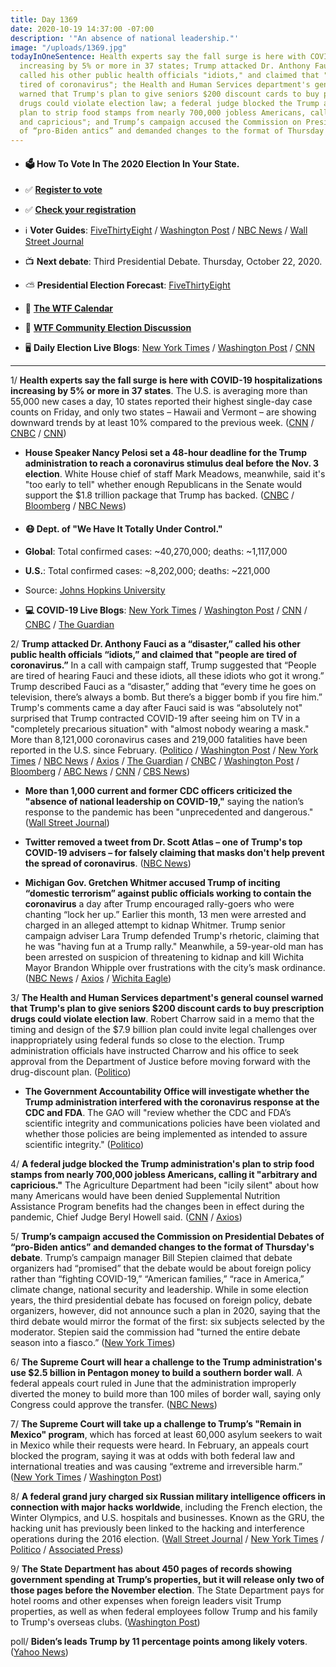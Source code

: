 ```yaml
---
title: Day 1369
date: 2020-10-19 14:37:00 -07:00
description: '"An absence of national leadership."'
image: "/uploads/1369.jpg"
todayInOneSentence: Health experts say the fall surge is here with COVID-19 hospitalizations
  increasing by 5% or more in 37 states; Trump attacked Dr. Anthony Fauci as a "disaster,"
  called his other public health officials "idiots," and claimed that "people are
  tired of coronavirus"; the Health and Human Services department's general counsel
  warned that Trump's plan to give seniors $200 discount cards to buy prescription
  drugs could violate election law; a federal judge blocked the Trump administration's
  plan to strip food stamps from nearly 700,000 jobless Americans, calling it "arbitrary
  and capricious"; and Trump’s campaign accused the Commission on Presidential Debates
  of “pro-Biden antics” and demanded changes to the format of Thursday's debate.
---
```


* #### 🗳 How To Vote In The 2020 Election In Your State.

* ✅ **[Register to vote](https://www.vote.org/register-to-vote/)**

* ✅ **[Check your registration](https://www.vote.org/am-i-registered-to-vote/)**

* ℹ️ **Voter Guides**: [FiveThirtyEight](https://projects.fivethirtyeight.com/how-to-vote-2020/) / [Washington Post](https://www.washingtonpost.com/elections/2020/how-to-vote/) / [NBC News](https://www.nbcnews.com/specials/plan-your-vote-state-by-state-guide-voting-by-mail-early-in-person-voting-election/index.html?cid=bc_npd_nn_ms_np-1_200816) / [Wall Street Journal](https://www.wsj.com/articles/how-to-vote-by-mail-in-every-state-11597840923)

* 📺 **Next debate**: Third Presidential Debate. Thursday, October 22, 2020.

* ⛅️ **Presidential Election Forecast**: [FiveThirtyEight](https://projects.fivethirtyeight.com/2020-election-forecast/)

* 📆 **[The WTF Calendar](https://talk.whatthefuckjusthappenedtoday.com/t/the-wtf-event-calendar/5888)**

* 💬 **[WTF Community Election Discussion](https://talk.whatthefuckjusthappenedtoday.com/t/2020-general-election-trump-vs-biden/5758)**

* 🖥 **Daily Election Live Blogs**: [New York Times](https://www.nytimes.com/live/2020/10/19/us/trump-vs-biden?action=click&module=Top%20Stories&pgtype=Homepage) / [Washington Post](https://www.washingtonpost.com/elections/2020/10/19/trump-biden-live-updates/) / [CNN](https://www.cnn.com/politics/live-news/us-election-news-10-19-2020/index.html)

---

1/ **Health experts say the fall surge is here with COVID-19 hospitalizations increasing by 5% or more in 37 states**. The U.S. is averaging more than 55,000 new cases a day, 10 states reported their highest single-day case counts on Friday, and only two states – Hawaii and Vermont – are showing downward trends by at least 10% compared to the previous week. ([CNN](https://www.cnn.com/2020/10/19/health/us-coronavirus-monday/index.html) / [CNBC](https://www.cnbc.com/2020/10/19/coronavirus-hospitalizations-are-growing-in-37-us-states.html) / [CNN](https://www.cnn.com/world/live-news/coronavirus-pandemic-10-19-20-intl/h_d4c07deb3044866fb57399809efbe590))

* **House Speaker Nancy Pelosi set a 48-hour deadline for the Trump administration to reach a coronavirus stimulus deal before the Nov. 3 election**. White House chief of staff Mark Meadows, meanwhile, said it's "too early to tell" whether enough Republicans in the Senate would support the $1.8 trillion package that Trump has backed. ([CNBC](https://www.cnbc.com/2020/10/18/pelosi-sets-48-hour-deadline-to-reach-coronavirus-stimulus-deal-before-election.html) / [Bloomberg](https://www.bloomberg.com/news/articles/2020-10-17/mcconnell-sets-stimulus-votes-in-senate-beginning-tuesday?sref=MIBMEEoj) / [NBC News](https://www.nbcnews.com/politics/congress/trump-aide-meadows-unsure-senate-gop-will-approve-1-8-n1243876))

* #### 😷 Dept. of "We Have It Totally Under Control."

* **Global**: Total confirmed cases: \~40,270,000; deaths: \~1,117,000

* **U.S.**: Total confirmed cases: \~8,202,000; deaths: \~221,000

* Source: [Johns Hopkins University](https://coronavirus.jhu.edu/map.html)

* **💻 COVID-19 Live Blogs**: [New York Times](https://www.nytimes.com/live/2020/10/19/world/covid-coronavirus?action=click&module=Top%20Stories&pgtype=Homepage) / [Washington Post](https://www.washingtonpost.com/nation/2020/10/19/coronavirus-covid-live-updates-us/) / [CNN](https://www.cnn.com/world/live-news/coronavirus-pandemic-10-19-20-intl/index.html) / [CNBC](https://www.cnbc.com/2020/10/19/coronavirus-live-updates.html) / [The Guardian](https://www.theguardian.com/us-news/live/2020/oct/19/donald-trump-joe-biden-coronavirus-covid-19-us-election-live-updates)

2/ **Trump attacked Dr. Anthony Fauci as a “disaster,” called his other public health officials “idiots,” and claimed that "people are tired of coronavirus.”** In a call with campaign staff, Trump suggested that “People are tired of hearing Fauci and these idiots, all these idiots who got it wrong.” Trump described Fauci as a “disaster,” adding that “every time he goes on television, there’s always a bomb. But there’s a bigger bomb if you fire him.” Trump's comments came a day after Fauci said is was “absolutely not" surprised that Trump contracted COVID-19 after seeing him on TV in a "completely precarious situation" with "almost nobody wearing a mask." More than 8,121,000 coronavirus cases and 219,000 fatalities have been reported in the U.S. since February. ([Politico](https://www.politico.com/news/2020/10/19/fauci-trump-wearing-mask-weakness-430114) / [Washington Post](https://www.washingtonpost.com/politics/trump-fauci-campaign-biden/2020/10/19/30b2fe58-1226-11eb-82af-864652063d61_story.html) / [New York Times](https://www.nytimes.com/2020/10/19/us/elections/trump-fauci.html?action=click&module=RelatedLinks&pgtype=Article) / [NBC News](https://www.nbcnews.com/politics/politics-news/fauci-says-he-s-not-surprised-trump-contracted-covid-19-n1243857) / [Axios](https://www.axios.com/trump-calls-fauci-disaster-42428ddc-01e9-44a6-9ff9-55aa4cc5f55f.html) / [The Guardian](https://www.theguardian.com/world/2020/oct/19/trump-fauci-idiot-experts-criticism-coronavirus) / [CNBC](https://www.cnbc.com/2020/10/19/coronavirus-trump-calls-fauci-a-disaster-says-people-are-tired-of-covid.html) / [Washington Post](https://www.washingtonpost.com/nation/2020/10/19/fauci-trump-coronavirus-not-surprised/) / [Bloomberg](https://www.bloomberg.com/news/articles/2020-10-19/trump-complains-about-fauci-but-says-it-d-be-bomb-to-fire-him?sref=MIBMEEoj) / [ABC News](https://abcnews.go.com/Politics/trump-dismisses-pandemic-rips-fauci-disaster-campaign-staff/story?id=73697476) / [CNN](https://www.cnn.com/2020/10/18/politics/fauci-trump-coronavirus/index.html) / [CBS News](https://www.cbsnews.com/news/fauci-no-surprised-trump-covid-19-media-appearances-60-minutes/))

* **More than 1,000 current and former CDC officers criticized the "absence of national leadership on COVID-19,"** saying the nation’s response to the pandemic has been "unprecedented and dangerous." ([Wall Street Journal](https://www.wsj.com/articles/more-than-1-000-current-and-former-cdc-officers-condemn-u-s-covid-19-response-11602884265))

* **Twitter removed a tweet from Dr. Scott Atlas – one of Trump's top COVID-19 advisers – for falsely claiming that masks don't help prevent the spread of coronavirus**. ([NBC News](https://www.nbcnews.com/politics/donald-trump/twitter-removes-tweet-top-trump-covid-adviser-saying-masks-don-n1243841))

* **Michigan Gov. Gretchen Whitmer accused Trump of inciting “domestic terrorism” against public officials working to contain the coronavirus** a day after Trump encouraged rally-goers who were chanting “lock her up.” Earlier this month, 13 men were arrested and charged in an alleged attempt to kidnap Whitmer. Trump senior campaign adviser Lara Trump defended Trump's rhetoric, claiming that he was "having fun at a Trump rally." Meanwhile, a 59-year-old man has been arrested on suspicion of threatening to kidnap and kill Wichita Mayor Brandon Whipple over frustrations with the city’s mask ordinance. ([NBC News](https://www.nbcnews.com/politics/meet-the-press/whitmer-says-trump-continues-encourage-domestic-terrorism-rhetoric-n1243842) / [Axios](https://www.axios.com/lara-trump-gretchen-whitmer-b082c323-b7fc-4e57-974a-92f3982201c1.html) / [Wichita Eagle](https://www.kansas.com/news/politics-government/article246513655.html))

3/ **The Health and Human Services department's general counsel warned that Trump's plan to give seniors $200 discount cards to buy prescription drugs could violate election law**. Robert Charrow said in a memo that the timing and design of the $7.9 billion plan could invite legal challenges over inappropriately using federal funds so close to the election. Trump administration officials have instructed Charrow and his office to seek approval from the Department of Justice before moving forward with the drug-discount plan. ([Politico](https://www.politico.com/news/2020/10/16/hhs-lawyer-trump-drug-cards-election-law-429989))

* **The Government Accountability Office will investigate whether the Trump administration interfered with the coronavirus response at the CDC and FDA**. The GAO will "review whether the CDC and FDA’s scientific integrity and communications policies have been violated and whether those policies are being implemented as intended to assure scientific integrity." ([Politico](https://www.politico.com/news/2020/10/19/government-watchdog-trump-cdc-fda-430175))

4/ **A federal judge blocked the Trump administration's plan to strip food stamps from nearly 700,000 jobless Americans, calling it "arbitrary and capricious."** The Agriculture Department had been "icily silent" about how many Americans would have been denied Supplemental Nutrition Assistance Program benefits had the changes been in effect during the pandemic, Chief Judge Beryl Howell said. ([CNN](https://www.cnn.com/2020/10/18/politics/food-stamps-trump-administration-work-requirements/index.html) / [Axios](https://www.axios.com/judge-blocks-trump-unemployed-food-stamps-plan-0c4dc7c9-f2c1-4162-9f1b-0eb2fb18c7a8.html))

5/ **Trump’s campaign accused the Commission on Presidential Debates of “pro-Biden antics” and demanded changes to the format of Thursday's debate**. Trump’s campaign manager Bill Stepien claimed that debate organizers had “promised” that the debate would be about foreign policy rather than “fighting COVID-19,” “American families,” “race in America,” climate change, national security and leadership. While in some election years, the third presidential debate has focused on foreign policy, debate organizers, however, did not announce such a plan in 2020, saying that the third debate would mirror the format of the first: six subjects selected by the moderator. Stepien said the commission had "turned the entire debate season into a fiasco.” ([New York Times](https://www.nytimes.com/live/2020/10/19/us/trump-vs-biden?action=click&module=Top%20Stories&pgtype=Homepage#trump-who-withdrew-from-the-last-debate-seeks-changes-to-the-next))

6/ **The Supreme Court will hear a challenge to the Trump administration's use $2.5 billion in Pentagon money to build a southern border wall**. A federal appeals court ruled in June that the administration improperly diverted the money to build more than 100 miles of border wall, saying only Congress could approve the transfer. ([NBC News](https://www.nbcnews.com/politics/supreme-court/supreme-court-take-trump-border-wall-spending-asylum-enforcement-n1243870))

7/ **The Supreme Court will take up a challenge to Trump’s "Remain in Mexico" program**, which has forced at least 60,000 asylum seekers to wait in Mexico while their requests were heard. In February, an appeals court blocked the program, saying it was at odds with both federal law and international treaties and was causing “extreme and irreversible harm.” ([New York Times](https://www.nytimes.com/2020/10/19/us/supreme-court-trump-wall-asylum.html) / [Washington Post](https://www.washingtonpost.com/politics/courts_law/supreme-court-remain-in-mexico-border-wall/2020/10/19/b592a658-120a-11eb-bc10-40b25382f1be_story.html))

8/ **A federal grand jury charged six Russian military intelligence officers in connection with major hacks worldwide**, including the French election, the Winter Olympics, and U.S. hospitals and businesses. Known as the GRU, the hacking unit has previously been linked to the hacking and interference operations during the 2016 election. ([Wall Street Journal](https://www.wsj.com/articles/u-s-charges-six-russian-intelligence-officers-with-hacking-11603126931) / [New York Times](https://www.nytimes.com/2020/10/19/us/politics/russian-intelligence-cyberattacks.html) / [Politico](https://www.politico.com/news/2020/10/19/russia-hackers-cyberattacks-430166) / [Associated Press](https://apnews.com/article/technology-winter-olympics-elections-russia-emmanuel-macron-6fc251c08d1ac82d5633e84378c6c805))

9/ **The State Department has about 450 pages of records showing government spending at Trump’s properties, but it will release only two of those pages before the November election**. The State Department pays for hotel rooms and other expenses when foreign leaders visit Trump properties, as well as when federal employees follow Trump and his family to Trump's overseas clubs. ([Washington Post](https://www.washingtonpost.com/politics/state-department-signals-it-will-keep-most-details-of-its-spending-at-trumps-properties-hidden-until-after-election/2020/10/16/83372f30-0f21-11eb-8074-0e943a91bf08_story.html))

poll/ **Biden’s leads Trump by 11 percentage points among likely voters**. ([Yahoo News](https://news.yahoo.com/yahoo-news-you-gov-poll-the-tide-turns-against-trump-as-biden-surges-to-his-largestever-lead-among-likely-voters-175644323.html))